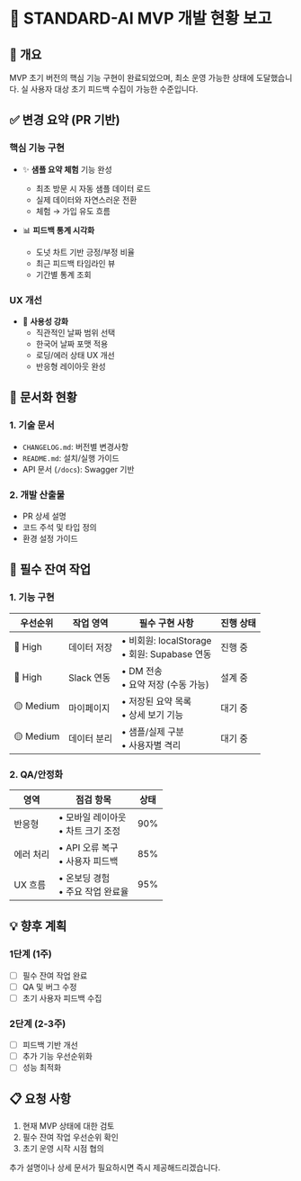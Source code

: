 # 📨 STANDARD-AI MVP 개발 현황 보고

## 🎯 개요
MVP 초기 버전의 핵심 기능 구현이 완료되었으며, 최소 운영 가능한 상태에 도달했습니다.
실 사용자 대상 초기 피드백 수집이 가능한 수준입니다.

## ✅ 변경 요약 (PR 기반)

### 핵심 기능 구현
- ✨ **샘플 요약 체험** 기능 완성
  - 최초 방문 시 자동 샘플 데이터 로드
  - 실제 데이터와 자연스러운 전환
  - 체험 → 가입 유도 흐름

- 📊 **피드백 통계 시각화**
  - 도넛 차트 기반 긍정/부정 비율
  - 최근 피드백 타임라인 뷰
  - 기간별 통계 조회

### UX 개선
- 🎨 **사용성 강화**
  - 직관적인 날짜 범위 선택
  - 한국어 날짜 포맷 적용
  - 로딩/에러 상태 UX 개선
  - 반응형 레이아웃 완성

## 📝 문서화 현황

### 1. 기술 문서
- `CHANGELOG.md`: 버전별 변경사항
- `README.md`: 설치/실행 가이드
- API 문서 (`/docs`): Swagger 기반

### 2. 개발 산출물
- PR 상세 설명
- 코드 주석 및 타입 정의
- 환경 설정 가이드

## 🚧 필수 잔여 작업

### 1. 기능 구현

| 우선순위 | 작업 영역 | 필수 구현 사항 | 진행 상태 |
|--------|---------|------------|---------|
| 🔴 High | 데이터 저장 | • 비회원: localStorage<br>• 회원: Supabase 연동 | 진행 중 |
| 🔴 High | Slack 연동 | • DM 전송<br>• 요약 저장 (수동 가능) | 설계 중 |
| 🟡 Medium | 마이페이지 | • 저장된 요약 목록<br>• 상세 보기 기능 | 대기 중 |
| 🟡 Medium | 데이터 분리 | • 샘플/실제 구분<br>• 사용자별 격리 | 대기 중 |

### 2. QA/안정화

| 영역 | 점검 항목 | 상태 |
|-----|---------|------|
| 반응형 | • 모바일 레이아웃<br>• 차트 크기 조정 | 90% |
| 에러 처리 | • API 오류 복구<br>• 사용자 피드백 | 85% |
| UX 흐름 | • 온보딩 경험<br>• 주요 작업 완료율 | 95% |

## 💡 향후 계획

### 1단계 (1주)
- [ ] 필수 잔여 작업 완료
- [ ] QA 및 버그 수정
- [ ] 초기 사용자 피드백 수집

### 2단계 (2-3주)
- [ ] 피드백 기반 개선
- [ ] 추가 기능 우선순위화
- [ ] 성능 최적화

## 📋 요청 사항
1. 현재 MVP 상태에 대한 검토
2. 필수 잔여 작업 우선순위 확인
3. 초기 운영 시작 시점 협의

추가 설명이나 상세 문서가 필요하시면 즉시 제공해드리겠습니다.
